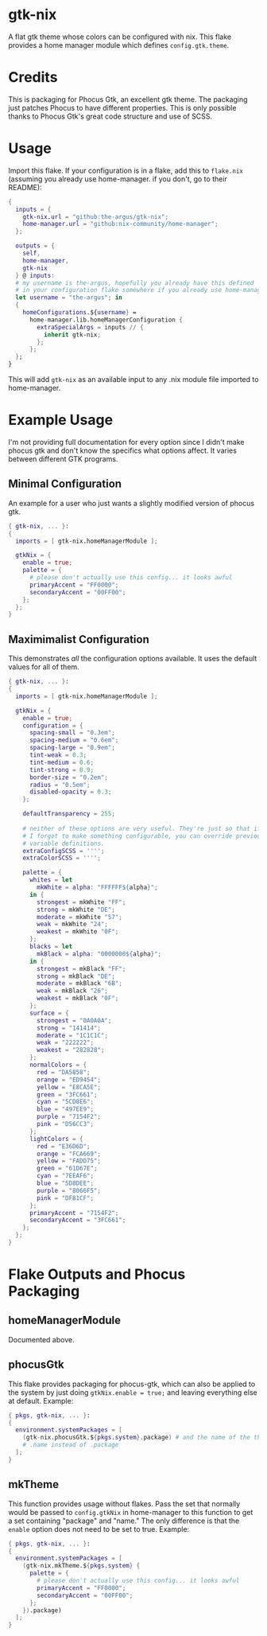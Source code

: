 # gtk-nix
A flat gtk theme whose colors can be configured with nix. This flake
provides a home manager module which defines ``config.gtk.theme``.

# Credits
This is packaging for Phocus Gtk, an excellent gtk theme. The packaging just
patches Phocus to have different properties. This is only possible thanks to
Phocus Gtk's great code structure and use of SCSS.

# Usage
Import this flake. If your configuration is in a flake, add this to
``flake.nix`` (assuming you already use home-manager. if you don't,
go to their README):
```nix
{
  inputs = {
    gtk-nix.url = "github:the-argus/gtk-nix";
    home-manager.url = "github:nix-community/home-manager";
  };

  outputs = { 
    self,
    home-manager,
    gtk-nix
  } @ inputs:
  # my username is the-argus, hopefully you already have this defined
  # in your configuration flake somewhere if you already use home-manager.
  let username = "the-argus"; in
  {
    homeConfigurations.${username} =
      home-manager.lib.homeManagerConfiguration {
        extraSpecialArgs = inputs // {
          inherit gtk-nix;
        };
      };
  };
}
```
This will add ``gtk-nix`` as an available input to any .nix module file
imported to home-manager.

# Example Usage
I'm not providing full documentation for every option since I didn't make
phocus gtk and don't know the specifics what options affect. It varies between
different GTK programs.
## Minimal Configuration
An example for a user who just wants a slightly modified version of phocus gtk.
```nix
{ gtk-nix, ... }:
{
  imports = [ gtk-nix.homeManagerModule ];

  gtkNix = {
    enable = true;
    palette = {
      # please don't actually use this config... it looks awful
      primaryAccent = "FF0000";
      secondaryAccent = "00FF00";
    };
  };
}
```
## Maximimalist Configuration
This demonstrates *all* the configuration options available.
It uses the default values for all of them.
```nix
{ gtk-nix, ... }:
{
  imports = [ gtk-nix.homeManagerModule ];

  gtkNix = {
    enable = true;
    configuration = {
      spacing-small = "0.3em";
      spacing-medium = "0.6em";
      spacing-large = "0.9em";
      tint-weak = 0.3;
      tint-medium = 0.6;
      tint-strong = 0.9;
      border-size = "0.2em";
      radius = "0.5em";
      disabled-opacity = 0.3;
    };

    defaultTransparency = 255;
    
    # neither of these options are very useful. They're just so that if
    # I forgot to make something configurable, you can override previous
    # variable definitions.
    extraConfigSCSS = '''';
    extraColorSCSS = '''';

    palette = {
      whites = let
        mkWhite = alpha: "FFFFFF${alpha}";
      in {
        strongest = mkWhite "FF";
        strong = mkWhite "DE";
        moderate = mkWhite "57";
        weak = mkWhite "24";
        weakest = mkWhite "0F";
      };
      blacks = let
        mkBlack = alpha: "0000000${alpha}";
      in {
        strongest = mkBlack "FF";
        strong = mkBlack "DE";
        moderate = mkBlack "6B";
        weak = mkBlack "26";
        weakest = mkBlack "0F";
      };
      surface = {
        strongest = "0A0A0A";
        strong = "141414";
        moderate = "1C1C1C";
        weak = "222222";
        weakest = "282828";
      };
      normalColors = {
        red = "DA5858";
        orange = "ED9454";
        yellow = "E8CA5E";
        green = "3FC661";
        cyan = "5CD8E6";
        blue = "497EE9";
        purple = "7154F2";
        pink = "D56CC3";
      };
      lightColors = {
        red = "E36D6D";
        orange = "FCA669";
        yellow = "FADD75";
        green = "61D67E";
        cyan = "7EEAF6";
        blue = "5D8DEE";
        purple = "8066F5";
        pink = "DF81CF";
      };
      primaryAccent = "7154F2";
      secondaryAccent = "3FC661";
    };
  };
}
```

# Flake Outputs and Phocus Packaging
## homeManagerModule
Documented above.

## phocusGtk
This flake provides packaging for phocus-gtk, which can also be applied
to the system by just doing ``gtkNix.enable = true;`` and leaving everything
else at default.
Example:
```nix
{ pkgs, gtk-nix, ... }:
{
  environment.systemPackages = [
    (gtk-nix.phocusGtk.${pkgs.system}.package) # and the name of the theme is
    # .name instead of .package
  ];
}
```
## mkTheme
This function provides usage without flakes. Pass the set that normally would
be passed to ``config.gtkNix`` in home-manager to this function to get a set
containing "package" and "name." The only difference is that the ``enable``
option does not need to be set to true.
Example:
```nix
{ pkgs, gtk-nix, ... }:
{
  environment.systemPackages = [
    (gtk-nix.mkTheme.${pkgs.system} {
      palette = {
        # please don't actually use this config... it looks awful
        primaryAccent = "FF0000";
        secondaryAccent = "00FF00";
      };
    }).package)
  ];
}
```
